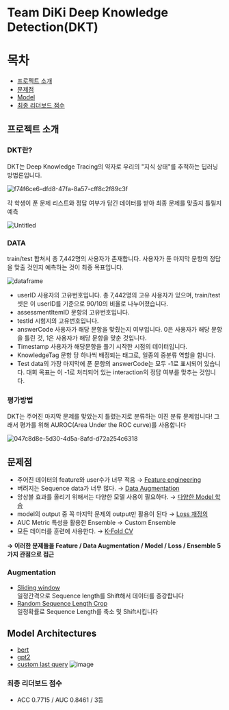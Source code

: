 # Team DiKi Deep Knowledge Detection(DKT)

# 목차 

- [프로젝트 소개](#프로젝트-소개)
- [문제점](#문제점)
- [Model](#model-architectures)
- [최종 리더보드 점수](#최종-리더보드-점수)


## 프로젝트 소개

### DKT란?

DKT는 Deep Knowledge Tracing의 약자로 우리의 "지식 상태"를 추적하는 딥러닝 방법론입니다.

![f74f6ce6-dfd8-47fa-8a57-cff8c2f89c3f](https://user-images.githubusercontent.com/59329586/122187046-a2340a80-cec9-11eb-890f-895cc77b428a.png)


각 학생이 푼 문제 리스트와 정답 여부가 담긴 데이터를 받아 최종 문제를 맞출지 틀릴지 예측

![Untitled](https://user-images.githubusercontent.com/59329586/122187219-ce4f8b80-cec9-11eb-9a09-b2ad63b61155.png)

### DATA

train/test 합쳐서 총 7,442명의 사용자가 존재합니다. 
사용자가 푼 마지막 문항의 정답을 맞출 것인지 예측하는 것이 최종 목표입니다.

![dataframe](https://user-images.githubusercontent.com/59329586/122188883-61d58c00-cecb-11eb-9d12-aefb75c3b7a2.png)

- userID 사용자의 고유번호입니다. 총 7,442명의 고유 사용자가 있으며, train/test셋은 이 userID를 기준으로 90/10의 비율로 나누어졌습니다.  
- assessmentItemID 문항의 고유번호입니다.  
- testId 시험지의 고유번호입니다.  
- answerCode 사용자가 해당 문항을 맞췄는지 여부입니다. 0은 사용자가 해당 문항을 틀린 것, 1은 사용자가 해당 문항을 맞춘 것입니다.
- Timestamp 사용자가 해당문항을 풀기 시작한 시점의 데이터입니다.
- KnowledgeTag 문항 당 하나씩 배정되는 태그로, 일종의 중분류 역할을 합니다.
- Test data의 가장 마지막에 푼 문항의 answerCode는 모두 -1로 표시되어 있습니다. 대회 목표는 이 -1로 처리되어 있는 interaction의 정답 여부를 맞추는 것입니다.


### 평가방법
DKT는 주어진 마지막 문제를 맞았는지 틀렸는지로 분류하는 이진 분류 문제입니다! 
그래서 평가를 위해 AUROC(Area Under the ROC curve)를 사용합니다

![047c8d8e-5d30-4d5a-8afd-d72a254c6318](https://user-images.githubusercontent.com/59329586/122188993-7dd92d80-cecb-11eb-9e3d-53bec5db329d.png)

## 문제점

- 주어진 데이터의 feature와 user수가 너무 적음 → [Feature engineering](https://github.com/bcaitech1/DKT_team_DiKi_Repo/blob/main/T_1170_LeeHakYoung/dkt/dataloader.py#L83)
- 버려지는 Sequence data가 너무 많다. → [Data Augmentation](https://github.com/bcaitech1/DKT_team_DiKi_Repo/blob/main/T_1170_LeeHakYoung/dkt/dataloader.py#L339)
- 앙상블 효과를 올리기 위해서는 다양한 모델 사용이 필요하다. → [다양한 Model 학습](https://github.com/bcaitech1/DKT_team_DiKi_Repo/blob/main/T_1170_LeeHakYoung/dkt/model.py)
- model의 output 중 꼭 마지막 문제의 output만 활용이 된다 → [Loss 재정의](https://github.com/bcaitech1/DKT_team_DiKi_Repo/blob/main/T_1170_LeeHakYoung/dkt/trainer.py#L301)
- AUC Metric 특성을 활용한 Ensemble → Custom Ensemble
- 모든 데이터를 훈련에 사용한다. → [K-Fold CV](https://github.com/bcaitech1/DKT_team_DiKi_Repo/blob/04a0235fe86e9eb04aa3372d71c34a41229bfc09/T_1190_JeongJiYoung/train.py#L30)

**→ 이러한 문제들을 Feature / Data Augmentation / Model / Loss / Ensemble 5가지 관점으로 접근**

### Augmentation

- [Sliding window](https://github.com/bcaitech1/DKT_team_DiKi_Repo/blob/fd8b99e3ae2b1ef70063a1e5eb25b981895412a5/T_1170_LeeHakYoung/dkt/dataloader.py#L339)  
  일정간격으로 Sequence length를 Shift해서 데이터를 증강합니다
- [Random Sequence Length Crop](https://github.com/bcaitech1/DKT_team_DiKi_Repo/blob/db3aead0858f1042240b11434f693ecd26361945/T_1092_SeoSukMin/code/dkt/dataloader.py#L340)  
  일정확률로 Sequence Length를 축소 및 Shift시킵니다

## Model Architectures

- [bert](https://github.com/bcaitech1/DKT_team_DiKi_Repo/blob/19f7e82bf5aab8d3b1ea5652d6227d3d0ad28f77/T_1190_JeongJiYoung/dkt/model.py#L14)
- [gpt2](https://github.com/bcaitech1/DKT_team_DiKi_Repo/blob/19f7e82bf5aab8d3b1ea5652d6227d3d0ad28f77/T_1170_LeeHakYoung/dkt/model.py#L776)
- [custom last query](https://github.com/bcaitech1/DKT_team_DiKi_Repo/blob/19f7e82bf5aab8d3b1ea5652d6227d3d0ad28f77/T_1117_ShinChanHo/code/dkt/model.py#L723)
![image](https://user-images.githubusercontent.com/52587290/122212631-08795700-cee3-11eb-96a8-0dec6b949e3a.png)

### 최종 리더보드 점수

- ACC 0.7715 / AUC 0.8461 / 3등
